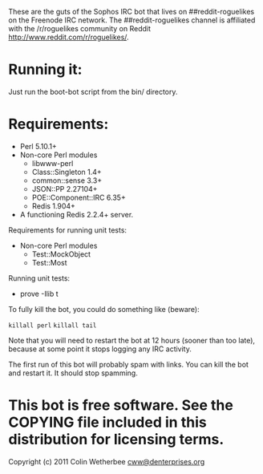 These are the guts of the Sophos IRC bot that lives on
##reddit-roguelikes on the Freenode IRC network.  The
##reddit-roguelikes channel is affiliated with the /r/roguelikes
community on Reddit <http://www.reddit.com/r/roguelikes/>. 

# Running it:
   
   Just run the boot-bot script from the bin/ directory.

# Requirements:

   - Perl 5.10.1+
   - Non-core Perl modules
       - libwww-perl
       - Class::Singleton 1.4+
       - common::sense 3.3+
       - JSON::PP 2.27104+
       - POE::Component::IRC 6.35+
       - Redis 1.904+
   - A functioning Redis 2.2.4+ server.

Requirements for running unit tests:
   - Non-core Perl modules
       - Test::MockObject
       - Test::Most

Running unit tests:

   - prove -Ilib t

To fully kill the bot, you could do something like (beware):

   `killall perl`
   `killall tail`

Note that you will need to restart the bot at 12 hours (sooner than too late), because at some point it stops logging any IRC activity.

The first run of this bot will probably spam with links. You can kill the bot and restart it. It should stop spamming.

# This bot is free software.  See the COPYING file included in this distribution for licensing terms.

Copyright (c) 2011 Colin Wetherbee <cww@denterprises.org>
